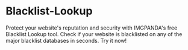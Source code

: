# Blacklist-Lookup
Protect your website's reputation and security with IMGPANDA's free Blacklist Lookup tool. Check if your website is blacklisted on any of the major blacklist databases in seconds. Try it now!
